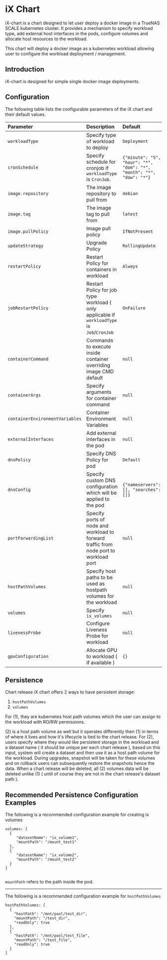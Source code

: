 # iX Chart

iX-chart is a chart designed to let user deploy a docker image in a TrueNAS SCALE kubernetes cluster.
It provides a mechanism to specify workload type, add external host interfaces in the pods, configure volumes and allocate host resources to the workload.

This chart will deploy a docker image as a kubernetes workload allowing user to configure the workload deployment / management.

## Introduction

iX-chart is designed for simple single docker image deployments.

## Configuration

The following table lists the configurable parameters of the iX chart and
their default values.

| Parameter                      | Description                                                                                                     | Default                                                              |
|:-------------------------------|:----------------------------------------------------------------------------------------------------------------|:---------------------------------------------------------------------|
| `workloadType`                 | Specify type of workload to deploy                                                                              | `Deployment`                                                         |
| `cronSchedule`                 | Specify schedule for cronjob if `workloadType` is `CronJob`.                                                    | `{"minute": "5", "hour": "*", "dom": "*", "month": "*", "dow": "*"}` |
| `image.repository`             | The image repository to pull from                                                                               | `debian`                                                             |
| `image.tag`                    | The image tag to pull from                                                                                      | `latest`                                                             |
| `image.pullPolicy`             | Image pull policy                                                                                               | `IfNotPresent`                                                       |
| `updateStrategy`               | Upgrade Policy                                                                                                  | `RollingUpdate`                                                      |
| `restartPolicy`                | Restart Policy for containers in workload                                                                       | `Always`                                                             |
| `jobRestartPolicy`             | Restart Policy for job type workload ( only applicable if `workloadType` is `Job`/`CronJob`                     | `OnFailure`                                                          |
| `containerCommand`             | Commands to execute inside container overriding image CMD default                                               | `null`                                                               |
| `containerArgs`                | Specify arguments for container command                                                                         | `null`                                                               |
| `containerEnvironmentVariables`| Container Environment Variables                                                                                 | `null`                                                               |
| `externalInterfaces`           | Add external interfaces in the pod                                                                              | `null`                                                               |
| `dnsPolicy`                    | Specify DNS Policy for pod                                                                                      | `Default`                                                            |
| `dnsConfig`                    | Specify custom DNS configuration which will be applied to the pod                                               | `{"nameservers": [], "searches": []}`                                |
| `portForwardingList`           | Specify ports of node and workload to forward traffic from node port to workload port                           | `null`                                                               |
| `hostPathVolumes`              | Specify host paths to be used as hostpath volumes for the workload                                              | `null`                                                               |
| `volumes`                      | Specify `ix_volumes`                                                                                            | `null`                                                               |
| `livenessProbe`                | Configure Liveness Probe for workload                                                                           | `null`                                                               |
| `gpuConfiguration`             | Allocate GPU to workload ( if available )                                                                       | `{}`                                                                 |


## Persistence

Chart release iX chart offers 2 ways to have persistent storage:

1) `hostPathVolumes`
2) `volumes`

For (1), they are kubernetes host path volumes which the user can assign to the workload with RO/RW permissions.

(2) is a host path volume as well but it operates differently then (1) in terms of where it lives and how it's lifecycle is tied to the chart release.
For (2), users specify where they would like persistent storage in the workload and a dataset name ( it should be unique per each chart release ), based on this input,
system will create a dataset and then use it as a host path volume for the workload. During upgrades, snapshot will be taken for these volumes and on rollback users can subsequently
restore the snapshots hence the data.
When a chart release will be deleted, all (2) volumes data will be deleted unlike (1) ( until of course they are not in the chart release's dataset path ).

## Recommended Persistence Configuration Examples

The following is a recommended configuration example for creating ix volumes

```
volumes: [
  {
     "datasetName": "ix_volume1",
     "mountPath": "/mount_test1"
  },
  {
     "datasetName": "ix_volume2",
     "mountPath": "/mount_test2"
  }
]
    
```

`mountPath` refers to the path inside the pod.

---

The following is a recommended configuration example for `hostPathVolumes`

```
hostPathVolumes: [
  {
    "hostPath": "/mnt/pool/test_dir",
    "mountPath": "/test_dir",
    "readOnly": true
  },
  {
    "hostPath": "/mnt/pool/test_file",
    "mountPath": "/test_file",
    "readOnly": true
  }
]
```
